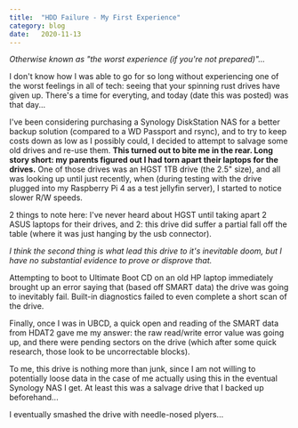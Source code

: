 ```yaml
---
title:  "HDD Failure - My First Experience"
category: blog
date:   2020-11-13
---
```


*Otherwise known as "the worst experience (if you're not prepared)"...*

I don't know how I was able to go for so long without experiencing one of the worst feelings in all of tech: seeing that your spinning rust drives have given up. There's a time for everyting, and today (date this was posted) was that day...

I've been considering purchasing a Synology DiskStation NAS for a better backup solution (compared to a WD Passport and rsync), and to try to keep costs down as low as I possibly could, I decided to attempt to salvage some old drives and re-use them. **This turned out to bite me in the rear. Long story short: my parents figured out I had torn apart their laptops for the drives.** One of those drives was an HGST 1TB drive (the 2.5" size), and all was looking up until just recently, when (during testing with the drive plugged into my Raspberry Pi 4 as a test jellyfin server), I started to notice slower R/W speeds. 

2 things to note here: I've never heard about HGST until taking apart 2 ASUS laptops for their drives, and 2: this drive did suffer a partial fall off the table (where it was just hanging by the usb connector). 

*I think the second thing is what lead this drive to it's inevitable doom, but I have no substantial evidence to prove or disprove that.*

Attempting to boot to Ultimate Boot CD on an old HP laptop immediately brought up an error saying that (based off SMART data) the drive was going to inevitably fail. Built-in diagnostics failed to even complete a short scan of the drive.

Finally, once I was in UBCD, a quick open and reading of the SMART data from HDAT2 gave me my answer: the raw read/write error value was going up, and there were pending sectors on the drive (which after some quick research, those look to be uncorrectable blocks).

To me, this drive is nothing more than junk, since I am not willing to potentially loose data in the case of me actually using this in the eventual Synology NAS I get. At least this was a salvage drive that I backed up beforehand...

I eventually smashed the drive with needle-nosed plyers...
